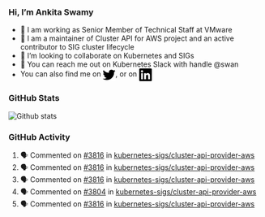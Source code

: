 ### Hi, I’m Ankita Swamy

- 💼 I am working as Senior Member of Technical Staff at VMware
- 👀 I am a maintainer of Cluster API for AWS project and an active contributor to SIG cluster lifecycle
- 💞️ I’m looking to collaborate on Kubernetes and SIGs
- 💬 You can reach me out on Kubernetes Slack with handle @swan
- You can also find me on <a href="https://twitter.com/SwamyAnkita" target="blank"><img align="center" src="https://raw.githubusercontent.com/Ankitasw/Ankitasw/master/svg/twitter.svg" alt="Ankitasw" height="25" width="25" color="#1DA1f2" /></a>, or on <a href="https://www.linkedin.com/in/Ankitaswamy/" target="blank"><img align="center" src="https://raw.githubusercontent.com/Ankitasw/Ankitasw/master/svg/linkedin.svg" alt="Ankitasw" height="25" width="25" /></a>

### GitHub Stats
![Github stats](https://github-readme-stats.vercel.app/api?username=Ankitasw&count_private=true&show_icons=true&theme=tokyonight)

### GitHub Activity 
<!--START_SECTION:activity-->
1. 🗣 Commented on [#3816](https://github.com/kubernetes-sigs/cluster-api-provider-aws/issues/3816) in [kubernetes-sigs/cluster-api-provider-aws](https://github.com/kubernetes-sigs/cluster-api-provider-aws)
2. 🗣 Commented on [#3816](https://github.com/kubernetes-sigs/cluster-api-provider-aws/issues/3816) in [kubernetes-sigs/cluster-api-provider-aws](https://github.com/kubernetes-sigs/cluster-api-provider-aws)
3. 🗣 Commented on [#3816](https://github.com/kubernetes-sigs/cluster-api-provider-aws/issues/3816) in [kubernetes-sigs/cluster-api-provider-aws](https://github.com/kubernetes-sigs/cluster-api-provider-aws)
4. 🗣 Commented on [#3804](https://github.com/kubernetes-sigs/cluster-api-provider-aws/issues/3804) in [kubernetes-sigs/cluster-api-provider-aws](https://github.com/kubernetes-sigs/cluster-api-provider-aws)
5. 🗣 Commented on [#3816](https://github.com/kubernetes-sigs/cluster-api-provider-aws/issues/3816) in [kubernetes-sigs/cluster-api-provider-aws](https://github.com/kubernetes-sigs/cluster-api-provider-aws)
<!--END_SECTION:activity-->
